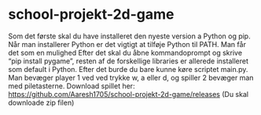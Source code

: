 # school-projekt-2d-game
Som det første skal du have installeret den nyeste version a Python og pip. Når man installerer Python er det vigtigt at tilføje Python til PATH. Man får det som en mulighed Efter det skal du åbne kommandoprompt og skrive “pip install pygame”, resten af de forskellige libraries er allerede installeret som default i Python. Efter det burde du bare kunne køre scriptet main.py. Man bevæger player 1 ved ved trykke w, a eller d, og spiller 2 bevæger man med piletasterne.
Download spillet her: https://github.com/Aaresh1705/school-projekt-2d-game/releases
(Du skal downloade zip filen)

